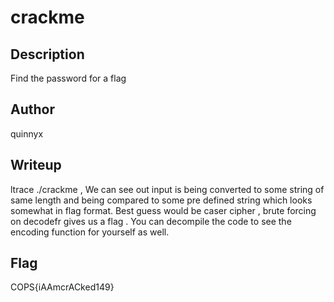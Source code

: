 # crackme

## Description
Find the password for a flag
## Author 
quinnyx
## Writeup
ltrace ./crackme , We can see out input is being converted to some string of same length and being compared to some pre defined string which looks somewhat in flag format. Best guess would be caser cipher , brute forcing on decodefr gives us a flag . You can decompile the code to see the encoding function for yourself as well.
## Flag
COPS{iAAmcrACked149}

